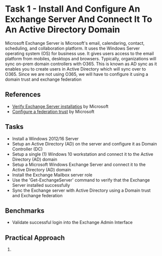 # Task 1 - Install And Configure An Exchange Server And Connect It To An Active Directory Domain
Microsoft Exchange Server is Microsoft's email, calendaring, contact, scheduling, and collaboration platform. It uses the Windows Server operating system (OS) for business use. It gives users access to the email platform from mobiles, desktops and browsers. Typically, organizations will sync on-prem domain controllers with O365. This is known as AD sync as it enables you to create users in Active Directory which will sync over to O365. Since we are not using O365, we will have to configure it using a domain trust and exchange federation


## References
- [Verify Exchange Server installatios](https://learn.microsoft.com/en-us/exchange/plan-and-deploy/post-installation-tasks/verify-installation?view=exchserver-2019) by Microsoft
- [Configure a federation trust](https://learn.microsoft.com/en-us/exchange/configure-a-federation-trust-exchange-2013-help) by Microsoft


## Tasks
- Install a Windows 2012/16 Server
- Setup an Active Directory (AD) on the server and configure it as Domain Controller (DC)
- Setup a single (1) Windows 10 workstation and connect it to the Active Directory (AD) domain
- Setup a Microsoft Windows Exchange Server and connect it to the Active Directory (AD) domain
- Install the Exchange Mailbox server role
- Use the 'Get-ExchangeServer' command to verify that the Exchange Server installed successfully
- Sync the Exchange server with Active Directory using a Domain trust and Exchange federation


## Benchmarks
- Validate successful login into the Exchange Admin Interface


## Practical Approach
1. 

